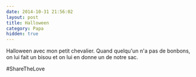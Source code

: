 ```yaml
---
date: 2014-10-31 21:56:02
layout: post
title: Halloween
category: Papa
hidden: true
---
```


Halloween avec mon petit chevalier. Quand quelqu'un n'a pas de bonbons, on lui fait un bisou et on lui en donne un de notre sac.

‪#‎ShareTheLove
